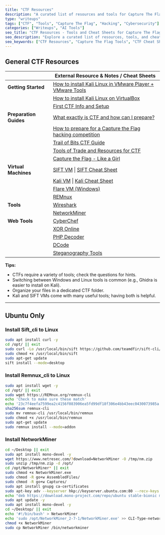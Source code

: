 ```yaml
---
title: "CTF Resources"
description: "A curated list of resources and tools for Capture The Flag (CTF) competitions."
type: "writeups"
tags: ["CTF", "Tools", "Capture The Flag", "Hacking", "Cybersecurity"]
categories: ["Writeups", "AI Tools"]
seo_title: "CTF Resources - Tools and Cheat Sheets for Capture The Flag Competitions"
seo_description: "Explore a curated list of resources, tools, and cheat sheets to help you succeed in Capture The Flag (CTF) competitions."
seo_keywords: ["CTF Resources", "Capture The Flag Tools", "CTF Cheat Sheets", "Hacking Resources", "Cybersecurity Tools", "CTF Preparation", "CTF Competitions", "Hacking Challenges", "CTF Learning", "Cybersecurity Education"]
---
```


## General CTF Resources

|                        | External Resource & Notes / Cheat Sheets                                                                                                                                          |
| ---------------------- | --------------------------------------------------------------------------------------------------------------------------------------------------------------------------------- |
| **Getting Started**    | [How to install Kali Linux in VMware Player + VMware Tools](https://www.shaileshjha.com/how-to-install-kali-linux-in-vmware-player-vmware-tools/)                                 |
|                        | [How to install Kali Linux on VirtualBox](https://www.nakivo.com/blog/how-to-install-kali-linux-on-virtualbox/)                                                                   |
|                        | [First CTF Info and Setup](https://berzerk0.github.io/GitPage/How-To-Guides/FirstCTF_1of2_InfoAndSetup.html)                                                                      |
| **Preparation Guides** | [What exactly is CTF and how can I prepare?](https://security.stackexchange.com/questions/193004/what-exactly-is-ctf-and-how-can-i-as-programmer-prepare-for-a-ctf-with-beginner) |
|                        | [How to prepare for a Capture the Flag hacking competition](https://www.cbtnuggets.com/blog/training/exam-prep/how-to-prepare-for-a-capture-the-flag-hacking-competition)         |
|                        | [Trail of Bits CTF Guide](https://trailofbits.github.io/ctf/)                                                                                                                     |
|                        | [Tools of Trade and Resources for CTF](https://resources.infosecinstitute.com/tools-of-trade-and-resources-to-prepare-in-a-hacker-ctf-competition-or-challenge/#gref)             |
|                        | [Capture the Flag - Like a Girl](https://code.likeagirl.io/capture-the-flag-58c17cdc103)                                                                                          |
| **Virtual Machines**   | [SIFT VM](https://www.sans.org/tools/sift-workstation/) &#124; [SIFT Cheat Sheet](https://www.sans.org/posters/sift-cheat-sheet/)                                                 |
|                        | [Kali VM](https://www.kali.org/docs/introduction/download-official-kali-linux-images/) &#124; [Kali Cheat Sheet](https://www.comparitech.com/net-admin/kali-linux-cheat-sheet/)   |
|                        | [Flare VM (Windows)](https://github.com/mandiant/flare-vm)                                                                                                                        |
|                        | [REMnux](https://docs.remnux.org/)                                                                                                                                                |
| **Tools**              | [Wireshark](https://www.wireshark.org)                                                                                                                                            |
|                        | [NetworkMiner](https://www.netresec.com/?page=NetworkMiner)                                                                                                                       |
| **Web Tools**          | [CyberChef](https://gchq.github.io/CyberChef/#input=UFBLS3tSU0dfSFNIX0lTRV9UklOTU1YX1dDX0NMU0pEfQ)                                                                                |
|                        | [XOR Online](https://xor.pw/)                                                                                                                                                     |
|                        | [PHP Decoder](https://www.unphp.net/)                                                                                                                                             |
|                        | [DCode](https://www.dcode.fr/)                                                                                                                                                    |
|                        | [Steganography Tools](https://0xrick.github.io/lists/stego/)                                                                                                                      |

**Tips:**
- CTFs require a variety of tools; check the questions for hints.
- Switching between Windows and Linux tools is common (e.g., Ghidra is easier to install on Kali).
- Organize your files in a dedicated CTF folder.
- Kali and SIFT VMs come with many useful tools; having both is helpful.


---

## Ubuntu Only

### Install Sift_cli to Linux

```bash
sudo apt install curl -y
cd /opt/ || exit
sudo curl -Lo /usr/local/bin/sift https://github.com/teamdfir/sift-cli/releases/download/v1.14.0-rc1/sift-cli-linux
sudo chmod +x /usr/local/bin/sift
sudo apt-get update
sift install --mode=desktop
```

### Install Remnux_cli to Linux

```bash
sudo apt install wget -y
cd /opt/ || exit
sudo wget https://REMnux.org/remnux-cli
echo 'Check to make sure these match'
echo '23c7f4eefa7599ea2c4156f083906ea5fd99df18f306e4bb43eec0430073985a'
sha256sum remnux-cli
sudo mv remnux-cli /usr/local/bin/remnux
sudo chmod +x /usr/local/bin/remnux
sudo apt-get update
sudo remnux install --mode=addon
```

### Install NetworkMiner

```bash
cd ~/Desktop || exit
sudo apt install mono-devel -y
wget https://www.netresec.com/?download=NetworkMiner -O /tmp/nm.zip
sudo unzip /tmp/nm.zip -d /opt/
cd /opt/NetworkMiner* || exit
sudo chmod +x NetworkMiner.exe
sudo chmod -R go+w AssembledFiles/
sudo chmod -R go+w Captures/
sudo apt install gnupg ca-certificates
sudo apt-key adv --keyserver hkp://keyserver.ubuntu.com:80 --recv-keys 3FA7E0328081BFF6A14DA29AA6A19B38D3D831EF
echo "deb https://download.mono-project.com/repo/ubuntu stable-bionic main" | sudo tee /etc/apt/sources.list.d/mono-official-stable.list
sudo apt update -y
sudo apt install mono-devel -y
cd ~/Desktop/ || exit
echo '#!/bin/bash' > NetworkMiner
echo 'sudo /opt/NetworkMiner_2-7-1/NetworkMiner.exe' >> CLI-Type-networkminer-to-run
chmod +x NetworkMiner
sudo cp NetworkMiner /bin/networkminer
```
